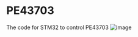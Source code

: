 # PE43703
The code for STM32 to control PE43703
![image](https://github.com/ButBueatiful/dotvim/raw/master/screenshots/vim-screenshot.jpg)
